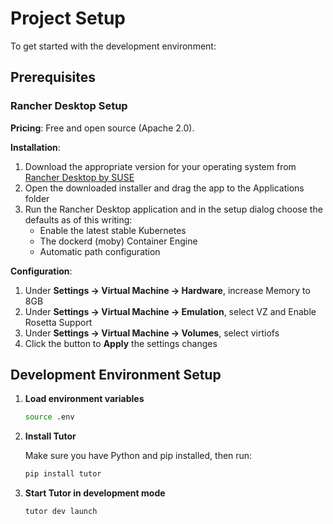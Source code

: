 
# Project Setup

To get started with the development environment:

## Prerequisites

### Rancher Desktop Setup

**Pricing**: Free and open source (Apache 2.0).

**Installation**:
1. Download the appropriate version for your operating system from [Rancher Desktop by SUSE](https://rancherdesktop.io/)
2. Open the downloaded installer and drag the app to the Applications folder
3. Run the Rancher Desktop application and in the setup dialog choose the defaults as of this writing:
   - Enable the latest stable Kubernetes
   - The dockerd (moby) Container Engine
   - Automatic path configuration

**Configuration**:
1. Under **Settings → Virtual Machine → Hardware**, increase Memory to 8GB
2. Under **Settings → Virtual Machine → Emulation**, select VZ and Enable Rosetta Support
3. Under **Settings → Virtual Machine → Volumes**, select virtiofs
4. Click the button to **Apply** the settings changes

## Development Environment Setup

1. **Load environment variables**

   ```bash
   source .env
   ```

2. **Install Tutor**

   Make sure you have Python and pip installed, then run:

   ```bash
   pip install tutor
   ```

3. **Start Tutor in development mode**

   ```bash
   tutor dev launch
   ```

